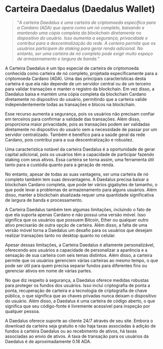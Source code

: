 # Carteira Daedalus (Daedalus Wallet)

>"*A carteira Daedalus é uma carteira de criptomoeda específica para a Cardano (ADA) que opera como um nó completo, baixando e mantendo uma cópia completa da blockchain diretamente no dispositivo do usuário. Isso aumenta a segurança, privacidade e contribui para a descentralização da rede. A carteira permite que os usuários participem do staking para gerar renda adicional. No entanto, ser uma carteira de nó completo pode exigir muito espaço de armazenamento e largura de banda.*"

A Carteira Daedalus é um tipo especial de carteira de criptomoeda conhecida como carteira de nó completo, projetada especificamente para a criptomoeda Cardano (ADA). Uma das principais características desta carteira é que ela não depende de um servidor central ou de um terceiro para validar transações e manter o registro da blockchain. Em vez disso, a Daedalus baixa e mantém uma cópia completa da blockchain Cardano diretamente no dispositivo do usuário, permitindo que a carteira valide independentemente todas as transações e blocos na blockchain.

Esse recurso aumenta a segurança, pois os usuários não precisam confiar em terceiros para confirmar a validade das transações. Além disso, proporciona maior privacidade, pois as transações podem ser validadas diretamente no dispositivo do usuário sem a necessidade de passar por um servidor centralizado. Também é benéfico para a saúde geral da rede Cardano, pois contribui para a sua descentralização e robustez.

Uma característica notável da carteira Daedalus é a oportunidade de gerar capital adicional, pois os usuários têm a capacidade de participar fazendo staking com seus ativos. Essa carteira se torna assim, uma ferramenta útil tanto para a custódia quanto para a geração de renda.

No entanto, apesar de todas as suas vantagens, ser uma carteira de nó completo também tem suas desvantagens. A Daedalus precisa baixar a blockchain Cardano completa, que pode ter vários gigabytes de tamanho, o que pode levar a problemas de armazenamento para alguns usuários. Além disso, manter a blockchain atualizada requer uma quantidade significativa de largura de banda e processamento.

A Carteira Daedalus também tem algumas limitações, incluindo o fato de que ela suporta apenas Cardano e não possui uma versão móvel. Isso significa que os usuários que possuem Bitcoin, Ether ou qualquer outro ativo precisarão de outra opção de carteira. Além disso, a falta de uma versão móvel torna a Daedalus um desafio para os usuários que desejam realizar transações tanto no desktop quanto no celular.

Apesar dessas limitações, a Carteira Daedalus é altamente personalizável, oferecendo aos usuários a capacidade de personalizar a aparência e a sensação de sua carteira com seis temas distintos. Além disso, a carteira permite que os usuários gerenciem várias carteiras ao mesmo tempo, o que pode ser útil para quem precisa separar fundos para diferentes fins ou gerenciar ativos em nome de várias partes.

No que diz respeito à segurança, a Daedalus oferece medidas robustas para proteger os fundos dos usuários. Isso inclui criptografia de ponta a ponta, recuperação de carteira e a tecnologia de criptografia de chave pública, o que significa que as chaves privadas nunca deixam o dispositivo do usuário. Além disso, a Daedalus é uma carteira de código aberto, o que significa que seu código-fonte é livremente acessível para inspeção por qualquer pessoa.

A Daedalus oferece suporte ao cliente 24/7 através de seu site. Embora o download da carteira seja gratuito e não haja taxas associadas à adição de fundos à carteira Daedalus ou ao recebimento de ativos, há taxas associadas ao envio de ativos. A taxa de transação para os usuários da Daedalus é de aproximadamente 0.18 ADA.
